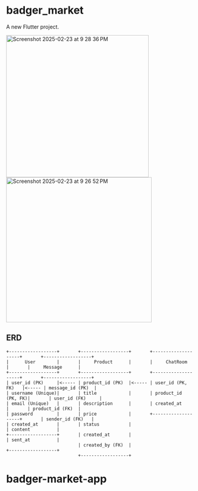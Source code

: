 # badger_market

A new Flutter project.

<img width="383" alt="Screenshot 2025-02-23 at 9 28 36 PM" src="https://github.com/user-attachments/assets/778f89a4-50e3-45a2-930e-07098aa48d27" />

<img width="391" alt="Screenshot 2025-02-23 at 9 26 52 PM" src="https://github.com/user-attachments/assets/a8e8ea49-5468-4fcd-8ea4-23d19e23edb3" />

## ERD
```
+------------------+       +------------------+       +--------------------+       +------------------+
|      User        |       |     Product      |       |     ChatRoom       |       |     Message      |
+------------------+       +------------------+       +--------------------+       +------------------+
| user_id (PK)     |<----- | product_id (PK)  |<----- | user_id (PK, FK)   |<----- | message_id (PK)  |
| username (Unique)|       | title            |       | product_id (PK, FK)|       | user_id (FK)     |
| email (Unique)   |       | description      |       | created_at         |       | product_id (FK)  |
| password         |       | price            |       +--------------------+       | sender_id (FK)   |
| created_at       |       | status           |                                    | content          |
+------------------+       | created_at       |                                    | sent_at          |
                           | created_by (FK)  |                                    +------------------+
                           +------------------+
```
# badger-market-app
